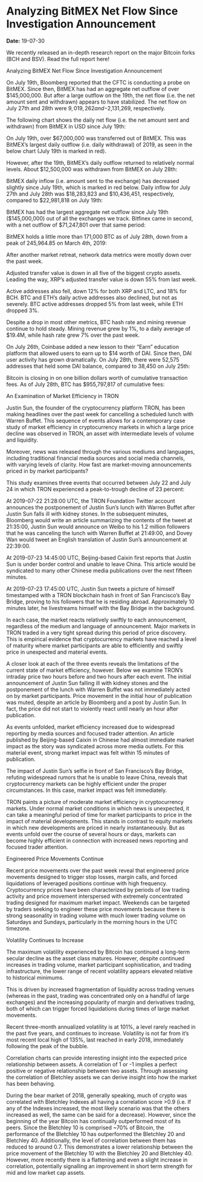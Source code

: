 # Analyzing BitMEX Net Flow Since Investigation Announcement

**Date:** 19-07-30

We recently released an in-depth research report on the major Bitcoin forks (BCH and BSV). Read the full report here!

Analyzing BitMEX Net Flow Since Investigation Announcement

On July 19th, Bloomberg reported that the CFTC is conducting a probe on BitMEX. Since then, BitMEX has had an aggregate net outflow of over $145,000,000. But after a large outflow on the 19th, the net flow (i.e. the net amount sent and withdrawn) appears to have stabilized. The net flow on July 27th and 28th were $9,019,262 and -$2,131,269, respectively.

The following chart shows the daily net flow (i.e. the net amount sent and withdrawn) from BitMEX in USD since July 19th:

On July 19th, over $67,000,000 was transferred out of BitMEX. This was BitMEX’s largest daily outflow (i.e. daily withdrawal) of 2019, as seen in the below chart (July 19th is marked in red).

However, after the 19th, BitMEX’s daily outflow returned to relatively normal levels. About $12,500,000 was withdrawn from BitMEX on July 28th:

BitMEX daily inflow (i.e. amount sent to the exchange) has decreased slightly since July 19th, which is marked in red below. Daily inflow for July 27th and July 28th was $18,283,823 and $10,436,451, respectively, compared to $22,981,818 on July 19th:

BitMEX has had the largest aggregate net outflow since July 19th ($145,000,000) out of all the exchanges we track. Bitfinex came in second, with a net outflow of $71,247,801 over that same period:

BitMEX holds a little more than 171,000 BTC as of July 28th, down from a peak of 245,964.85 on March 4th, 2019:

After another market retreat, network data metrics were mostly down over the past week.

Adjusted transfer value is down in all five of the biggest crypto assets. Leading the way, XRP’s adjusted transfer value is down 55% from last week.

Active addresses also fell, down 12% for both XRP and LTC, and 18% for BCH. BTC and ETH’s daily active addresses also declined, but not as severely. BTC active addresses dropped 5% from last week, while ETH dropped 3%.

Despite a drop in most other metrics, BTC hash rate and mining revenue continue to hold steady. Mining revenue grew by 1%, to a daily average of $19.4M, while hash rate grew 7% over the past week.

On July 26th, Coinbase added a new lesson to their “Earn” education platform that allowed users to earn up to $14 worth of DAI. Since then, DAI user activity has grown dramatically. On July 28th, there were 52,575 addresses that held some DAI balance, compared to 38,450 on July 25th:

Bitcoin is closing in on one billion dollars worth of cumulative transaction fees. As of July 28th, BTC has $955,797,817 of cumulative fees:

An Examination of Market Efficiency in TRON

Justin Sun, the founder of the cryptocurrency platform TRON, has been making headlines over the past week for cancelling a scheduled lunch with Warren Buffet. This sequence of events allows for a contemporary case study of market efficiency in cryptocurrency markets in which a large price decline was observed in TRON, an asset with intermediate levels of volume and liquidity.

Moreover, news was released through the various mediums and languages, including traditional financial media sources and social media channels, with varying levels of clarity. How fast are market-moving announcements priced in by market participants?

This study examines three events that occurred between July 22 and July 24 in which TRON experienced a peak-to-trough decline of 23 percent:

At 2019-07-22 21:28:00 UTC, the TRON Foundation Twitter account announces the postponement of Justin Sun’s lunch with Warren Buffet after Justin Sun falls ill with kidney stones. In the subsequent minutes, Bloomberg would write an article summarizing the contents of the tweet at 21:35:00, Justin Sun would announce on Weibo to his 1.2 million followers that he was canceling the lunch with Warren Buffet at 21:49:00, and Dovey Wan would tweet an English translation of Justin Sun’s announcement at 22:39:00.

At 2019-07-23 14:45:00 UTC, Beijing-based Caixin first reports that Justin Sun is under border control and unable to leave China. This article would be syndicated to many other Chinese media publications over the next fifteen minutes.

At 2019-07-23 17:45:00 UTC, Justin Sun tweets a picture of himself timestamped with a TRON blockchain hash in front of San Francisco’s Bay Bridge, proving to his followers that he is residing abroad. Approximately 10 minutes later, he livestreams himself with the Bay Bridge in the background.

In each case, the market reacts relatively swiftly to each announcement, regardless of the medium and language of announcement. Major markets in TRON traded in a very tight spread during this period of price discovery. This is empirical evidence that cryptocurrency markets have reached a level of maturity where market participants are able to efficiently and swiftly price in unexpected and material events.

A closer look at each of the three events reveals the limitations of the current state of market efficiency, however. Below we examine TRON’s intraday price two hours before and two hours after each event. The initial announcement of Justin Sun falling ill with kidney stones and the postponement of the lunch with Warren Buffet was not immediately acted on by market participants. Price movement in the initial hour of publication was muted, despite an article by Bloomberg and a post by Justin Sun. In fact, the price did not start to violently react until nearly an hour after publication.

As events unfolded, market efficiency increased due to widespread reporting by media sources and focused trader attention. An article published by Beijing-based Caixin in Chinese had almost immediate market impact as the story was syndicated across more media outlets. For this material event, strong market impact was felt within 15 minutes of publication.

The impact of Justin Sun’s selfie in front of San Francisco’s Bay Bridge, refuting widespread rumors that he is unable to leave China, reveals that cryptocurrency markets can be highly efficient under the proper circumstances. In this case, market impact was felt immediately.

TRON paints a picture of moderate market efficiency in cryptocurrency markets. Under normal market conditions in which news is unexpected, it can take a meaningful period of time for market participants to price in the impact of material developments. This stands in contrast to equity markets in which new developments are priced in nearly instantaneously. But as events unfold over the course of several hours or days, markets can become highly efficient in connection with increased news reporting and focused trader attention.

Engineered Price Movements Continue

Recent price movements over the past week reveal that engineered price movements designed to trigger stop losses, margin calls, and forced liquidations of leveraged positions continue with high frequency. Cryptocurrency prices have been characterized by periods of low trading activity and price movement interspersed with extremely concentrated trading designed for maximum market impact. Weekends can be targeted by traders seeking to engineer these price movements because there is strong seasonality in trading volume with much lower trading volume on Saturdays and Sundays, particularly in the morning hours in the UTC timezone.

Volatility Continues to Increase

The maximum volatility experienced by Bitcoin has continued a long-term secular decline as the asset class matures. However, despite continued increases in trading volume, market participant sophistication, and trading infrastructure, the lower range of recent volatility appears elevated relative to historical minimums.

This is driven by increased fragmentation of liquidity across trading venues (whereas in the past, trading was concentrated only on a handful of large exchanges) and the increasing popularity of margin and derivatives trading, both of which can trigger forced liquidations during times of large market movements.

Recent three-month annualized volatility is at 101%, a level rarely reached in the past five years, and continues to increase. Volatility is not far from it’s most recent local high of 135%, last reached in early 2018, immediately following the peak of the bubble.

Correlation charts can provide interesting insight into the expected price relationship between assets. A correlation of 1 or -1 implies a perfect positive or negative relationship between two assets. Through assessing the correlation of Bletchley assets we can derive insight into how the market has been behaving.

During the bear market of 2018, generally speaking, much of crypto was correlated with Bletchley Indexes all having a correlation score >0.9 (i.e. If any of the Indexes increased, the most likely scenario was that the others increased as well, the same can be said for a decrease). However, since the beginning of the year Bitcoin has continually outperformed most of its peers. Since the Bletchley 10 is comprised ~70% of Bitcoin, the performance of the Bletchley 10 has outperformed the Bletchley 20 and Bletchley 40. Additionally, the level of correlation between them has reduced to around 0.7. This demonstrates a lower relationship between the price movement of the Bletchley 10 with the Bletchley 20 and Bletchley 40. However, more recently there is a flattening and even a slight increase in correlation, potentially signalling an improvement in short term strength for mid and low market cap assets.